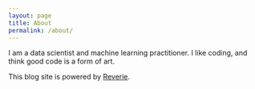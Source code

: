 ```yaml
---
layout: page
title: About
permalink: /about/
---
```


I am a data scientist and machine learning practitioner. I like coding, and think good code is a form of art.

This blog site is powered by [Reverie](https://github.com/amitmerchant1990/reverie).
